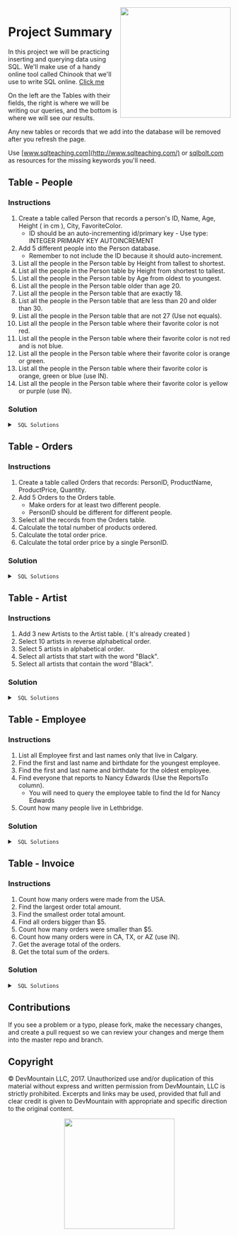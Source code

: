 <img src="https://devmounta.in/img/logowhiteblue.png" width="250" align="right">

# Project Summary

In this project we will be practicing inserting and querying data using SQL. We'll make use of a handy online tool called Chinook that we'll use to write SQL online. <a href="http://jxs.me/chinook-web/">Click me</a>

On the left are the Tables with their fields, the right is where we will be writing our queries, and the bottom is where we will see our results.

Any new tables or records that we add into the database will be removed after you refresh the page.

Use [www.sqlteaching.com](http://www.sqlteaching.com/) or [sqlbolt.com](http://sqlbolt.com/) as resources for the missing keywords you'll need.

## Table - People

### Instructions

1.  Create a table called Person that records a person's ID, Name, Age, Height ( in cm ), City, FavoriteColor.
    - ID should be an auto-incrementing id/primary key - Use type: INTEGER PRIMARY KEY AUTOINCREMENT
2.  Add 5 different people into the Person database.
    - Remember to not include the ID because it should auto-increment.
3.  List all the people in the Person table by Height from tallest to shortest.
4.  List all the people in the Person table by Height from shortest to tallest.
5.  List all the people in the Person table by Age from oldest to youngest.
6.  List all the people in the Person table older than age 20.
7.  List all the people in the Person table that are exactly 18.
8.  List all the people in the Person table that are less than 20 and older than 30.
9.  List all the people in the Person table that are not 27 (Use not equals).
10. List all the people in the Person table where their favorite color is not red.
11. List all the people in the Person table where their favorite color is not red and is not blue.
12. List all the people in the Person table where their favorite color is orange or green.
13. List all the people in the Person table where their favorite color is orange, green or blue (use IN).
14. List all the people in the Person table where their favorite color is yellow or purple (use IN).

### Solution

<details>

<summary> <code> SQL Solutions </code> </summary>

<details>

<summary> <code> #1 </code> </summary>

```sql
CREATE TABLE Person ( ID INTEGER PRIMARY KEY AUTOINCREMENT, Name string, Age integer, Height integer, City string, FavoriteColor string );
```

</details>
CREATE TABLE Person( ID INTEGER PRIMARY KEY AUTOINCREMENT, Name string, Age integer, Height integer, City string, FavoriteColor string );
<details>

<summary> <code> #2 </code> </summary>

```sql
INSERT INTO Person ( Name, Age, Height, City, FavoriteColor ) VALUES ( "First Last", 21, 182, "City", "Color" );
```

</details>
INSERT INTO Person ( Name, Age, Height, City, FavoriteColor ) VALUES ( "Dean", 32, 180, "Royel Oak", "Orange" );
<details>

<summary> <code> #3 </code> </summary>

```sql
SELECT * FROM Person ORDER BY Height DESC;
```

</details>
SELECT * FROM Person ORDER BY Height DESC;
<details>

<summary> <code> #4 </code> </summary>

```sql
SELECT * FROM Person ORDER BY Height ASC;
```

</details>
SELECT * FROM Person ORDER BY Height ASC
<details>

<summary> <code> #5 </code> </summary>

```sql
SELECT * FROM Person ORDER BY Age DESC;
```

</details>
SELECT * FROM Person ORDER BY Age DESC
<details>

<summary> <code> #6 </code> </summary>

```sql
SELECT * FROM Person WHERE Age > 20;
```

</details>
SELECT * FROM Person WHERE Age > 20
<details>

<summary> <code> #7 </code> </summary>

```sql
SELECT * FROM Person WHERE Age = 18;
```

</details>
SELECT * FROM Person WHERE Age = 18;
<details>

<summary> <code> #8 </code> </summary>

```sql
SELECT * FROM Person WHERE Age < 20 OR Age > 30;
```

</details>
SELECT * FROM Person WHERE Age < 20  OR  Age > 30;
<details>

<summary> <code> #9 </code> </summary>

```sql
SELECT * FROM Person WHERE Age != 27;
```

</details>
SELECT * FROM Person WHERE Age != 27;
<details>

<summary> <code> #10 </code> </summary>

```sql
SELECT * FROM Person WHERE FavoriteColor != "red";
```

</details>
SELECT * FROM Person WHERE FavoriteColor != "red";
<details>

<summary> <code> #11 </code> </summary>

```sql
SELECT * FROM Person WHERE FavoriteColor != "red" AND FavoriteColor != "blue";
```

</details>
SELECT * FROM Person WHERE FavoriteColor != "red" AND FavoriteColor != "blue";
<details>

<summary> <code> #12 </code> </summary>

```sql
SELECT * FROM Person WHERE FavoriteColor = "orange" OR FavoriteColor = "green";
```

</details>

<details>

<summary> <code> #13 </code> </summary>

```sql
SELECT * FROM Person WHERE FavoriteColor IN ( "orange", "green", "blue" );
```

</details>

<details>

<summary> <code> #14 </code> </summary>

```sql
SELECT * FROM Person WHERE FavoriteColor IN ( "yellow", "purple" )
```

</details>

</details>

## Table - Orders

### Instructions

1.  Create a table called Orders that records: PersonID, ProductName, ProductPrice, Quantity.
2.  Add 5 Orders to the Orders table.
    - Make orders for at least two different people.
    - PersonID should be different for different people.
3.  Select all the records from the Orders table.
4.  Calculate the total number of products ordered.
5.  Calculate the total order price.
6.  Calculate the total order price by a single PersonID.

### Solution

<details>

<summary> <code> SQL Solutions </code> </summary>

<details>

<summary> <code> #1 </code> </summary>

```sql
CREATE TABLE Orders ( PersonID integer, ProductName string, ProductPrice float, Quantity integer );
```

</details>

<details>

<summary> <code> #2 </code> </summary>

```sql
INSERT INTO Orders ( PersonID, ProductName, ProductPrice, Quantity ) VALUES ( 0, "Product", 12.50, 2 );
```

</details>

<details>

<summary> <code> #3 </code> </summary>

```sql
SELECT * FROM Orders;
```

</details>

<details>

<summary> <code> #4 </code> </summary>

```sql
SELECT SUM(Quantity) FROM Orders;
```

</details>

<details>

<summary> <code> #5 </code> </summary>

```sql
SELECT SUM(ProductPrice * Quantity) FROM Orders;
```

</details>

<details>

<summary> <code> #6 </code> </summary>

```sql
/* The value of PersonID depends on what IDs you used. Use a valid ID from your table */
SELECT SUM(ProductPrice * Quantity) FROM Orders WHERE PersonID = 0;
```

</details>

</details>

## Table - Artist

### Instructions

1.  Add 3 new Artists to the Artist table. ( It's already created )
2.  Select 10 artists in reverse alphabetical order.
3.  Select 5 artists in alphabetical order.
4.  Select all artists that start with the word "Black".
5.  Select all artists that contain the word "Black".

### Solution

<details>

<summary> <code> SQL Solutions </code> </summary>

<details>

<summary> <code> #1 </code> </summary>

```sql
INSERT INTO Artist ( Name ) VALUES ( 'artist name' );
```

</details>

<details>

<summary> <code> #2 </code> </summary>

```sql
SELECT * FROM Artist ORDER BY Name Desc LIMIT 10;
```

</details>

<details>

<summary> <code> #3 </code> </summary>

```sql
SELECT * FROM Artist ORDER BY Name ASC LIMIT 5;
```

</details>

<details>

<summary> <code> #4 </code> </summary>

```sql
SELECT * FROM Artist WHERE Name LIKE 'Black%';
```

</details>

<details>

<summary> <code> #5 </code> </summary>

```sql
SELECT * FROM Artist WHERE Name LIKE '%Black%';
```

</details>

</details>

## Table - Employee

### Instructions

1.  List all Employee first and last names only that live in Calgary.
2.  Find the first and last name and birthdate for the youngest employee.
3.  Find the first and last name and birthdate for the oldest employee.
4.  Find everyone that reports to Nancy Edwards (Use the ReportsTo column).
    - You will need to query the employee table to find the Id for Nancy Edwards
5.  Count how many people live in Lethbridge.

### Solution

<details>

<summary> <code> SQL Solutions </code> </summary>

<details>

<summary> <code> #1 </code> </summary>

```sql
SELECT FirstName, LastName FROM Employee WHERE City = "Calgary";
```

</details>

<details>

<summary> <code> #2 </code> </summary>

```sql
SELECT FirstName, LastName, Max(BirthDate) FROM Employee;
```

</details>

<details>

<summary> <code> #3 </code> </summary>

```sql
SELECT FirstName, LastName, Min(BirthDate) FROM Employee;
```

</details>

<details>

<summary> <code> #4 </code> </summary>

```sql
SELECT * FROM Employee WHERE ReportsTo = 2;
```

</details>

<details>

<summary> <code> #5 </code> </summary>

```sql
SELECT COUNT(*) FROM Employee WHERE City = "Lethbridge";
```

</details>

</details>

## Table - Invoice

### Instructions

1.  Count how many orders were made from the USA.
2.  Find the largest order total amount.
3.  Find the smallest order total amount.
4.  Find all orders bigger than $5.
5.  Count how many orders were smaller than $5.
6.  Count how many orders were in CA, TX, or AZ (use IN).
7.  Get the average total of the orders.
8.  Get the total sum of the orders.

### Solution

<details>

<summary> <code> SQL Solutions </code> </summary>

<details>

<summary> <code> #1 </code> </summary>

```sql
SELECT Count(*) FROM Invoice WHERE BillingCountry = 'USA';
```

</details>

<details>

<summary> <code> #2 </code> </summary>

```sql
SELECT Max(total) FROM Invoice;
```

</details>

<details>

<summary> <code> #3 </code> </summary>

```sql
SELECT Min(total) FROM Invoice;
```

</details>

<details>

<summary> <code> #4 </code> </summary>

```sql
SELECT * FROM Invoice WHERE Total > 5;
```

</details>

<details>

<summary> <code> #5 </code> </summary>

```sql
SELECT COUNT(*) FROM Invoice WHERE Total < 5;
```

</details>

<details>

<summary> <code> #6 </code> </summary>

```sql
SELECT Count(*) FROM Invoice WHERE BillingState in ('CA', 'TX', 'AZ');
```

</details>

<details>

<summary> <code> #7 </code> </summary>

```sql
SELECT AVG(Total) FROM Invoice;
```

</details>

<details>

<summary> <code> #8 </code> </summary>

```sql
SELECT SUM(Total) FROM Invoice;
```

</details>

</details>

## Contributions

If you see a problem or a typo, please fork, make the necessary changes, and create a pull request so we can review your changes and merge them into the master repo and branch.

## Copyright

© DevMountain LLC, 2017. Unauthorized use and/or duplication of this material without express and written permission from DevMountain, LLC is strictly prohibited. Excerpts and links may be used, provided that full and clear credit is given to DevMountain with appropriate and specific direction to the original content.

<p align="center">
<img src="https://devmounta.in/img/logowhiteblue.png" width="250">
</p>
